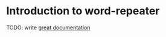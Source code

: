 # Introduction to word-repeater

TODO: write [great documentation](http://jacobian.org/writing/great-documentation/what-to-write/)
